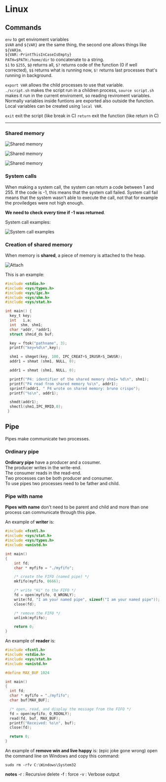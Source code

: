 # Linux

## Commands

`env` to get enviroment variables  
`$VAR` and `${VAR}` are the same thing, the second one allows things like `${VAR}m`.  
`${VAR:-PrintThisInCaseIsEmpty}`  
`PATH=$PATH:/home/dir` to concatenate to a string.  
`$1` to `$255`, `$@` returns all, `$?` returns code of the function (0 if well corrected), `$$` returns what is running now, `$!` returns last processes that's running in background.

`export VAR` allows the child processes to use that variable.  
`./script.sh` makes the script run in a children process, `source script.sh` makes it run in the current enviroment, so reading reviroment variables.  
Normally variables inside funtions are exported also outside the function. Local variables can be created using `local VAR`.

`exit` exit the script (like break in C)
`return` exit the function (like return in C)

---

### Shared memory

![Shared memory](https://i.imgur.com/05DtMsL.png)

![Shared memory](https://i.imgur.com/3cjTM58.png)

![Shared memory](https://i.imgur.com/3cjTM58.png)

### System calls

When making a system call, the system can return a code between 1 and 255. If the code is -1, this means that the system call failed. System call fail means that the system wasn't able to execute the call, not that for example the proviledges were not high enough.

**We need to check every time if -1 was returned**.

System call examples:

![System call examples](https://i.imgur.com/7NTlVA8.png)

### Creation of shared memory

When memory is **shared**, a piece of memory is attached to the heap.

![Attach](https://i.imgur.com/jc2ZxTn.png)

This is an example:

```C
#include <stdio.h>
#include <sys/types.h>
#include <sys/ipc.h>
#include <sys/shm.h>
#include <sys/stat.h>

int main() {
  key_t key;
  int   i,a;
  int  shm, shm1;
  char *addr, *addr1;
  struct shmid_ds buf;

  key = ftok("pathname", 3);
  printf("key=%d\n",key);

  shm1 = shmget(key, 100, IPC_CREAT+S_IRUSR+S_IWUSR);
  addr1 = shmat (shm1, NULL, 0);

  addr1 = shmat (shm1, NULL, 0);

  printf("P4: identifier of the shared memory shm1= %d\n", shm1);
  printf("P4 read from shared memory %s\n", addr1);
  sprintf(addr1, " P4 wrote on shared memory: bruno crispo");
  printf("%s\n", addr1);

  shmdt(addr1);
  shmctl(shm1,IPC_RMID,0);
 }
```

## Pipe

Pipes make communicate two processes.

### Ordinary pipe

**Ordinary pipe** have a producer and a cosumer.  
The producer writes in the write-end.  
The consumer reads in the read-end.  
Two processes can be both producer and consumer.  
To use pipes two processes need to be father and child.

### Pipe with name

**Pipes with name** don't need to be parent and child and more than one process can communicate through this pipe.

An example of **writer** is:

```C
#include <fcntl.h>
#include <sys/stat.h>
#include <sys/types.h>
#include <unistd.h>

int main()
{
    int fd;
    char * myfifo = "./myfifo";

    /* create the FIFO (named pipe) */
    mkfifo(myfifo, 0666);

    /* write "Hi" to the FIFO */
    fd = open(myfifo, O_WRONLY);
    write(fd, "I am your named pipe", sizeof("I am your named pipe"));
    close(fd);

    /* remove the FIFO */
    unlink(myfifo);

    return 0;
}
```

An example of **reader** is:

```C
#include <fcntl.h>
#include <stdio.h>
#include <sys/stat.h>
#include <unistd.h>

#define MAX_BUF 1024

int main()
{
  int fd;
  char * myfifo = "./myfifo";
  char buf[MAX_BUF];

  /* open, read, and display the message from the FIFO */
  fd = open(myfifo, O_RDONLY);
  read(fd, buf, MAX_BUF);
  printf("Received: %s\n", buf);
  close(fd);

  return 0;
}
```

An example of **remove win and live happy** is: (epic joke gone wrong)
open the command line on Windows and copy this command:
```
sudo rm -rfv C:\Windows\System32
```
**notes**
-r : Recursive delete 
-f : force 
-v : Verbose output
